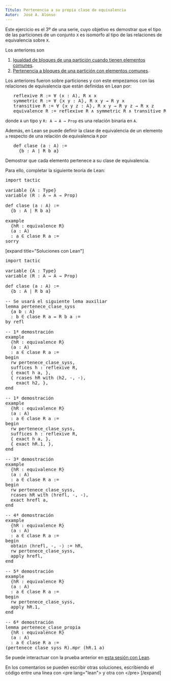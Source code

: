 ```yaml
---
Título: Pertenencia a su propia clase de equivalencia
Autor:  José A. Alonso
---
```


Este ejercicio es el 3º de una serie, cuyo objetivo es demostrar que el tipo de las particiones de un conjunto `X` es isomorfo al tipo de las relaciones de equivalencia sobre `X`.

Los anteriores son
1. [Igualdad de bloques de una partición cuando tienen elementos comunes](https://bit.ly/2YfsvBZ).
2. [Pertenencia a bloques de una partición con elementos comunes](https://bit.ly/3l2onxZ).

Los anteriores fueron sobre particiones y con este empezamos con las relaciones de equivalencia que están
definidas en Lean por:
<pre lang="text">
   reflexive R := ∀ (x : A), R x x
   symmetric R := ∀ ⦃x y : A⦄, R x y → R y x
   transitive R := ∀ ⦃x y z : A⦄, R x y → R y z → R x z
   equivalence R := reflexive R ∧ symmetric R ∧ transitive R
</pre>
donde `A` un tipo y `R: A → A → Prop` es una relación binaria en `A`.

Además, en Lean se puede definir la clase de equivalencia de un elemento `a` respecto de una relación de equivalencia `R` por
<pre lang="text">
   def clase (a : A) :=
     {b : A | R b a}
</pre>

Demostrar que cada elemento pertenece a su clase de equivalencia.

Para ello, completar la siguiente teoría de Lean:

<pre lang="lean">
import tactic

variable {A : Type}
variable (R : A → A → Prop)

def clase (a : A) :=
  {b : A | R b a}

example
  {hR : equivalence R}
  (a : A)
  : a ∈ clase R a :=
sorry
</pre>

[expand title="Soluciones con Lean"]

<pre lang="lean">
import tactic

variable {A : Type}
variable (R : A → A → Prop)

def clase (a : A) :=
  {b : A | R b a}

-- Se usará el siguiente lema auxiliar
lemma pertenece_clase_syss
  {a b : A}
  : b ∈ clase R a ↔ R b a :=
by refl

-- 1ª demostración
example
  {hR : equivalence R}
  (a : A)
  : a ∈ clase R a :=
begin
  rw pertenece_clase_syss,
  suffices h : reflexive R,
  { exact h a, },
  { rcases hR with ⟨h2, -, -⟩,
    exact h2, },
end

-- 1ª demostración
example
  {hR : equivalence R}
  (a : A)
  : a ∈ clase R a :=
begin
  rw pertenece_clase_syss,
  suffices h : reflexive R,
  { exact h a, },
  { exact hR.1, },
end

-- 3ª demostración
example
  {hR : equivalence R}
  (a : A)
  : a ∈ clase R a :=
begin
  rw pertenece_clase_syss,
  rcases hR with ⟨hrefl, -, -⟩,
  exact hrefl a,
end

-- 4ª demostración
example
  {hR : equivalence R}
  (a : A)
  : a ∈ clase R a :=
begin
  obtain ⟨hrefl, -, -⟩ := hR,
  rw pertenece_clase_syss,
  apply hrefl,
end

-- 5ª demostración
example
  {hR : equivalence R}
  (a : A)
  : a ∈ clase R a :=
begin
  rw pertenece_clase_syss,
  apply hR.1,
end

-- 6ª demostración
lemma pertenece_clase_propia
  {hR : equivalence R}
  (a : A)
  : a ∈ clase R a :=
(pertenece_clase_syss R).mpr (hR.1 a)
</pre>

Se puede interactuar con la prueba anterior en <a href="https://leanprover-community.github.io/lean-web-editor/#url=https://raw.githubusercontent.com/jaalonso/Calculemus/main/src/Pertenencia_a_su_propia_clase_de_equivalencia.lean" rel="noopener noreferrer" target="_blank">esta sesión con Lean</a>.

En los comentarios se pueden escribir otras soluciones, escribiendo el código entre una línea con &#60;pre lang=&quot;lean&quot;&#62; y otra con &#60;/pre&#62;
[/expand]
